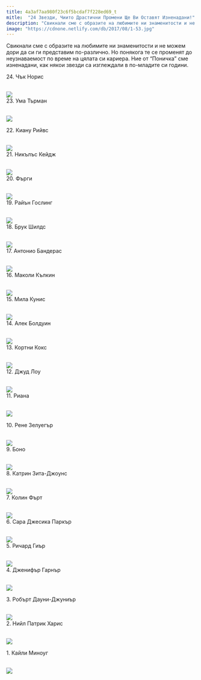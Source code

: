 ```yaml
---
title: 4a3af7aa980f23c6f5bcdaf7f228ed69_t
mitle:  "24 Звезди, Чиито Драстични Промени Ще Ви Оставят Изненадани!"
description: "Свикнали сме с образите на любимите ни знаменитости и не можем дори да си ги представим по-различно. Но понякога те се променят до неузнаваемост по време на цялата с"
image: "https://cdnone.netlify.com/db/2017/08/1-53.jpg"
---
```


 <p>Свикнали сме с образите на любимите ни знаменитости и не можем дори да си ги представим по-различно. Но понякога те се променят до неузнаваемост по време на цялата си кариера. Ние от “Поничка” сме изненадани, как някои звезди са изглеждали в по-младите си години.</p>      <p> 24. Чък Норис</p> <p> <br/><img src="https://cdnone.netlify.com/db/2017/08/1-53.jpg"/><br/> 23. Ума Търман</p> <p> <br/><img src="https://cdnone.netlify.com/db/2017/08/2-53.jpg"/><br/></p>      <p>22. Киану Рийвс</p> <p> <br/><img src="https://cdnone.netlify.com/db/2017/08/3-57.jpg"/><br/> 21. Никълъс Кейдж</p> <p> <br/><img src="https://cdnone.netlify.com/db/2017/08/4-51.jpg"/><br/> 20. Фърги</p> <p> <br/><img src="https://cdnone.netlify.com/db/2017/08/5-51.jpg"/><br/> 19. Райън Гослинг</p>      <p> <br/><img src="https://cdnone.netlify.com/db/2017/08/6-55.jpg"/><br/> 18. Брук Шилдс</p> <p> <br/><img src="https://cdnone.netlify.com/db/2017/08/7-52.jpg"/><br/> 17. Антонио Бандерас</p> <p> <br/><img src="https://cdnone.netlify.com/db/2017/08/8-55.jpg"/><br/> 16. Маколи Кълкин</p> <p> <br/><img src="https://cdnone.netlify.com/db/2017/08/9-53.jpg"/><br/> 15. Мила Кунис</p> <p> <br/><img src="https://cdnone.netlify.com/db/2017/08/10-46.jpg"/><br/> 14. Алек Болдуин</p> <p> <br/><img src="https://cdnone.netlify.com/db/2017/08/11-45.jpg"/><br/> 13. Кортни Кокс</p>      <p> <br/><img src="https://cdnone.netlify.com/db/2017/08/12-43.jpg"/><br/> 12. Джуд Лоу</p> <p> <br/><img src="https://cdnone.netlify.com/db/2017/08/13-41.jpg"/><br/> 11. Риана</p> <p> <br/><img src="https://cdnone.netlify.com/db/2017/08/14-42.jpg"/><br/></p> <p> 10. Рене Зелуегър</p>      <p> <br/><img src="https://cdnone.netlify.com/db/2017/08/15-42.jpg"/><br/> 9. Боно</p> <p> <br/><img src="https://cdnone.netlify.com/db/2017/08/16-38.jpg"/><br/> 8. Катрин Зита-Джоунс</p> <p> <br/><img src="https://cdnone.netlify.com/db/2017/08/17-36.jpg"/><br/> 7. Колин Фърт</p> <p> <br/><img src="https://cdnone.netlify.com/db/2017/08/18-33.jpg"/><br/> 6. Сара Джесика Паркър</p> <p> <br/><img src="https://cdnone.netlify.com/db/2017/08/19-28.jpg"/><br/> 5. Ричард Гиър</p> <p> <br/><img src="https://cdnone.netlify.com/db/2017/08/20-24.jpg"/><br/> 4. Дженифър Гарнър</p> <p> <br/><img src="https://cdnone.netlify.com/db/2017/08/21-19.jpg"/><br/></p> <p> 3. Робърт Дауни-Джуниър</p> <p> <br/><img src="https://cdnone.netlify.com/db/2017/08/22-17.jpg"/><br/> 2. Нийл Патрик Харис</p> <p> <br/><img src="https://cdnone.netlify.com/db/2017/08/23-16.jpg"/><br/></p> <p> 1. Кайли Миноуг</p> <p> <br/><img src="https://cdnone.netlify.com/db/2017/08/24-14.jpg"/><br/></p>       